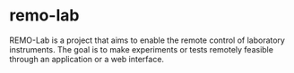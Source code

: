 # remo-lab

REMO-Lab is a project that aims to enable the remote control of laboratory instruments. The goal is to make experiments or tests remotely feasible through an application or a web interface.

